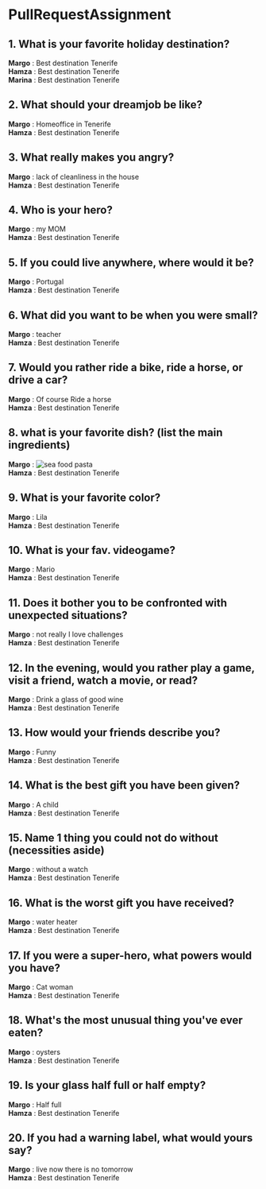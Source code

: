 # PullRequestAssignment
## 1. What is your favorite holiday destination?
**Margo** : Best destination Tenerife
<br>**Hamza** : Best destination Tenerife
<br>**Marina** : Best destination Tenerife

## 2. What should your dreamjob be like?
**Margo** : Homeoffice in Tenerife
<br>**Hamza** : Best destination Tenerife
## 3. What really makes you angry?
**Margo** : lack of cleanliness in the house
<br>**Hamza** : Best destination Tenerife
## 4. Who is your hero?
**Margo** : my MOM
<br>**Hamza** : Best destination Tenerife
## 5. If you could live anywhere, where would it be?
**Margo** : Portugal
<br>**Hamza** : Best destination Tenerife
## 6. What did you want to be when you were small?
**Margo** : teacher
<br>**Hamza** : Best destination Tenerife
## 7. Would you rather ride a bike, ride a horse, or drive a car?
**Margo** : Of course Ride a horse 
<br>**Hamza** : Best destination Tenerife
## 8. what is your favorite dish? (list the main ingredients)
**Margo** : 
![sea food pasta](https://unsplash.com/photos/7YoQZ5XuWK4)
<br>**Hamza** : Best destination Tenerife
## 9. What is your favorite color?
**Margo** : Lila
<br>**Hamza** : Best destination Tenerife
## 10. What is your fav. videogame?
**Margo** : Mario
<br>**Hamza** : Best destination Tenerife
## 11. Does it bother you to be confronted with unexpected situations?
**Margo** : not really I love challenges
<br>**Hamza** : Best destination Tenerife
## 12. In the evening, would you rather play a game, visit a friend, watch a movie, or read?
**Margo** : Drink a glass of good wine
<br>**Hamza** : Best destination Tenerife
## 13. How would your friends describe you?
**Margo** : Funny
<br>**Hamza** : Best destination Tenerife
## 14. What is the best gift you have been given?
**Margo** : A child
<br>**Hamza** : Best destination Tenerife
## 15. Name 1 thing you could not do without (necessities aside)
**Margo** : without a watch
<br>**Hamza** : Best destination Tenerife
## 16. What is the worst gift you have received?
**Margo** : water heater
<br>**Hamza** : Best destination Tenerife
## 17. If you were a super-hero, what powers would you have?
**Margo** : Cat woman
<br>**Hamza** : Best destination Tenerife
## 18. What's the most unusual thing you've ever eaten?
**Margo** : oysters
<br>**Hamza** : Best destination Tenerife
## 19. Is your glass half full or half empty?
**Margo** : Half full
<br>**Hamza** : Best destination Tenerife
## 20. If you had a warning label, what would yours say?
**Margo** : live now there is no tomorrow
<br>**Hamza** : Best destination Tenerife